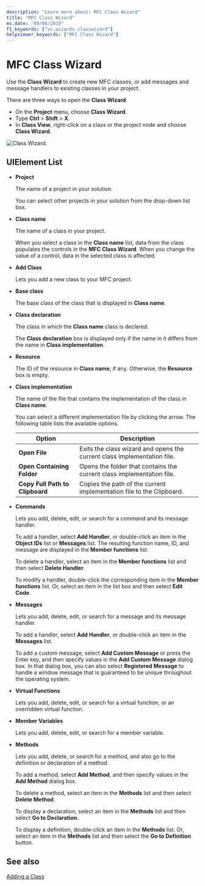```yaml
---
description: "Learn more about: MFC Class Wizard"
title: "MFC Class Wizard"
ms.date: "09/06/2019"
f1_keywords: ["vc.wizards.classwizard"]
helpviewer_keywords: ["MFC Class Wizard"]
---
```

# MFC Class Wizard

Use the **Class Wizard** to create new MFC classes, or add messages and message handlers to existing classes in your project.

There are three ways to open the **Class Wizard**:

- On the **Project** menu, choose **Class Wizard**.
- Type **Ctrl** > **Shift** > **X**.
- In **Class View**, right-click on a class or the project node and choose **Class Wizard**.

![Class Wizard.](media/class-wizard.png "MFC Class Wizard")

## UIElement List

- **Project**

   The name of a project in your solution.

   You can select other projects in your solution from the drop-down list box.

- **Class name**

   The name of a class in your project.

   When you select a class in the **Class name** list, data from the class populates the controls in the **MFC Class Wizard**. When you change the value of a control, data in the selected class is affected.

- **Add Class**

   Lets you add a new class to your MFC project.

- **Base class**

   The base class of the class that is displayed in **Class name**.

- **Class declaration**

   The class in which the **Class name** class is declared.

   The **Class declaration** box is displayed only if the name in it differs from the name in **Class implementation**.

- **Resource**

   The ID of the resource in **Class name**, if any. Otherwise, the **Resource** box is empty.

- **Class implementation**

   The name of the file that contains the implementation of the class in **Class name**.

   You can select a different implementation file by clicking the arrow. The following table lists the available options.

   |Option|Description|
   |------------|-----------------|
   |**Open File**|Exits the class wizard and opens the current class implementation file.|
   |**Open Containing Folder**|Opens the folder that contains the current class implementation file.|
   |**Copy Full Path to Clipboard**|Copies the path of the current implementation file to the Clipboard.|

- **Commands**

   Lets you add, delete, edit, or search for a command and its message handler.

   To add a handler, select **Add Handler**, or double-click an item in the **Object IDs** list or **Messages** list. The resulting function name, ID, and message are displayed in the **Member functions** list.

   To delete a handler, select an item in the **Member functions** list and then select **Delete Handler**.

   To modify a handler, double-click the corresponding item in the **Member functions** list. Or, select an item in the list box and then select **Edit Code**.

- **Messages**

   Lets you add, delete, edit, or search for a message and its message handler.

   To add a handler, select **Add Handler**, or double-click an item in the **Messages** list.

   To add a custom message, select **Add Custom Message** or press the Enter key, and then specify values in the **Add Custom Message** dialog box. In that dialog box, you can also select **Registered Message** to handle a window message that is guaranteed to be unique throughout the operating system.

- **Virtual Functions**

   Lets you add, delete, edit, or search for a virtual function, or an overridden virtual function.

- **Member Variables**

   Lets you add, delete, edit, or search for a member variable.

- **Methods**

   Lets you add, delete, or search for a method, and also go to the definition or declaration of a method.

   To add a method, select **Add Method**, and then specify values in the **Add Method** dialog box.

   To delete a method, select an item in the **Methods** list and then select **Delete Method**.

   To display a declaration, select an item in the **Methods** list and then select **Go to Declaration.**

   To display a definition, double-click an item in the **Methods** list. Or, select an item in the **Methods** list and then select the **Go to Definition** button.

## See also

[Adding a Class](../../ide/adding-a-class-visual-cpp.md)
